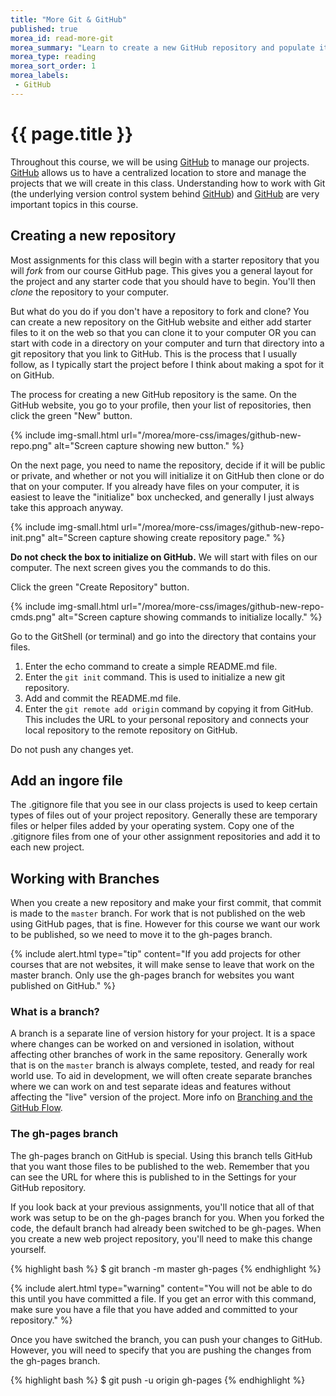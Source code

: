```yaml
---
title: "More Git & GitHub"
published: true
morea_id: read-more-git
morea_summary: "Learn to create a new GitHub repository and populate it with files from your computer."
morea_type: reading
morea_sort_order: 1
morea_labels:
 - GitHub
---
```


# {{ page.title }}

Throughout this course, we will be using [GitHub](http://github.com/) to manage our projects.  [GitHub](http://github.com/) allows us to have a centralized location to store and manage the projects that we will create in this class. Understanding how to work with Git (the underlying version control system behind [GitHub](http://github.com/)) and [GitHub](http://github.com/) are very important topics in this course.


## Creating a new repository
Most assignments for this class will begin with a starter repository that you will *fork* from our course GitHub page.  This gives you a general layout for the project and any starter code that you should have to begin.  You'll then *clone* the repository to your computer.   

But what do you do if you don't have a repository to fork and clone?  You can create a new repository on the GitHub website and either add starter files to it on the web so that you can clone it to your computer OR you can start with code in a directory on your computer and turn that directory into a git repository that you link to GitHub.  This is the process that I usually follow, as I typically start the project before I think about making a spot for it on GitHub.

The process for creating a new GitHub repository is the same.  On the GitHub website, you go to your profile, then your list of repositories, then click the green "New" button.

{% include img-small.html url="/morea/more-css/images/github-new-repo.png" alt="Screen capture showing new button." %}

On the next page, you need to name the repository, decide if it will be public or private, and whether or not you will initialize it on GitHub then clone or do that on your computer. If you already have files on your computer, it is easiest to leave the "initialize" box unchecked, and generally I just always take this approach anyway.

{% include img-small.html url="/morea/more-css/images/github-new-repo-init.png" alt="Screen capture showing create repository page." %}

__Do not check the box to initialize on GitHub.__  We will start with files on our computer.  The next screen gives you the commands to do this.  

Click the green "Create Repository" button.

{% include img-small.html url="/morea/more-css/images/github-new-repo-cmds.png" alt="Screen capture showing commands to initialize locally." %}

Go to the GitShell (or terminal) and go into the directory that contains your files.  

1. Enter the echo command to create a simple README.md file.  
2. Enter the `git init` command. This is used to initialize a new git repository.  
3. Add and commit the README.md file.
4. Enter the `git remote add origin` command by copying it from GitHub.  This includes the URL to your personal repository and connects your local repository to the remote repository on GitHub.  

Do not push any changes yet.  

## Add an ingore file
The .gitignore file that you see in our class projects is used to keep certain types of files out of your project repository.  Generally these are temporary files or helper files added by your operating system.  Copy one of the .gitignore files from one of your other assignment repositories and add it to each new project.


## Working with Branches
When you create a new repository and make your first commit, that commit is made to the `master` branch.  For work that is not published on the web using GitHub pages, that is fine.  However for this course we want our work to be published, so we need to move it to the gh-pages branch.

{% include alert.html type="tip" content="If you add projects for other courses that are not websites, it will make sense to leave that work on the master branch. Only use the gh-pages branch for websites you want published on GitHub." %}

### What is a branch?
A branch is a separate line of version history for your project.  It is a space where changes can be worked on and versioned in isolation, without affecting other branches of work in the same repository.  Generally work that is on the `master` branch is always complete, tested, and ready for real world use.  To aid in development, we will often create separate branches where we can work on and test separate ideas and features without affecting the "live" version of the project.  More info on [Branching and the GitHub Flow](https://guides.github.com/introduction/flow/).

### The gh-pages branch
The gh-pages branch on GitHub is special.  Using this branch tells GitHub that you want those files to be published to the web.  Remember that you can see the URL for where this is published to in the Settings for your GitHub repository.

If you look back at your previous assignments, you'll notice that all of that work was setup to be on the gh-pages branch for you.  When you forked the code, the default branch had already been switched to be gh-pages.  When you create a new web project repository, you'll need to make this change yourself.

{% highlight bash %}
$ git branch -m master gh-pages
{% endhighlight %}  

{% include alert.html type="warning" content="You will not be able to do this until you have committed a file. If you get an error with this command, make sure you have a file that you have added and committed to your repository." %}

Once you have switched the branch, you can push your changes to GitHub.  However, you will need to specify that you are pushing the changes from the gh-pages branch.

{% highlight bash %}
$ git push -u origin gh-pages
{% endhighlight %}  
